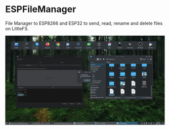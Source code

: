 # ESPFileManager
File Manager to ESP8266 and ESP32 to send, read, rename and delete files on LittleFS.

![alt text](https://github.com/DjamesSuhanko/ESPFileManager/blob/master/image.jpg?raw=true)

